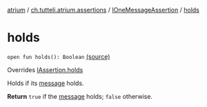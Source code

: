 [atrium](../../index.md) / [ch.tutteli.atrium.assertions](../index.md) / [IOneMessageAssertion](index.md) / [holds](.)

# holds

`open fun holds(): Boolean` [(source)](https://github.com/robstoll/atrium/tree/master/atrium-api/src/main/kotlin/ch/tutteli/atrium/assertions/IOneMessageAssertion.kt#L19)

Overrides [IAssertion.holds](../-i-assertion/holds.md)

Holds if its [message](message.md) holds.

**Return**
`true` if the [message](message.md) holds; `false` otherwise.

